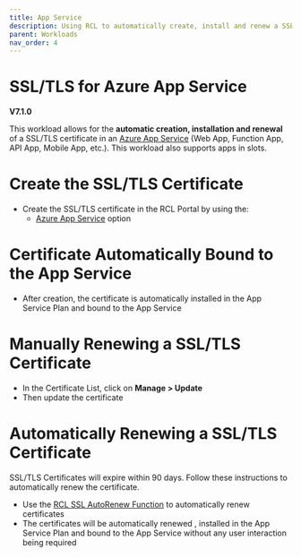 ```yaml
---
title: App Service
description: Using RCL to automatically create, install and renew a SSL/TLS certificates in an Azure App Service
parent: Workloads
nav_order: 4
---
```


# SSL/TLS for Azure App Service

**V7.1.0**

This workload allows for the **automatic creation, installation and renewal** of a SSL/TLS certificate in an [Azure App Service](https://docs.microsoft.com/en-us/azure/app-service/) (Web App, Function App, API App, Mobile App, etc.). This workload also supports apps in slots.

# Create the SSL/TLS Certificate

- Create the SSL/TLS certificate in the RCL Portal by using the:
    - [Azure App Service](../portal/azure-appservice.md) option

# Certificate Automatically Bound to the App Service

- After creation, the certificate is automatically installed in the App Service Plan and bound to the App Service

# Manually Renewing a SSL/TLS Certificate

- In the Certificate List, click on **Manage > Update**
- Then update the certificate

# Automatically Renewing a SSL/TLS Certificate

SSL/TLS Certificates will expire within 90 days. Follow these instructions to automatically renew the certificate.

- Use the [RCL SSL AutoRenew Function](../autorenew/introduction.md) to automatically renew certificates 
- The certificates will be automatically renewed , installed in the App Service Plan and bound to the App Service without any user interaction being required


